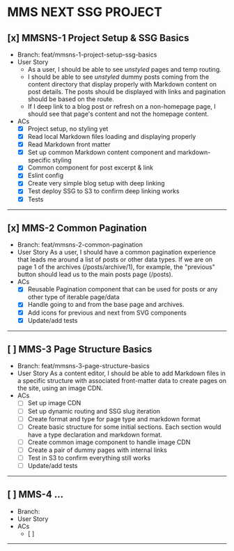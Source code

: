 # MMS NEXT SSG PROJECT

## [x] MMSNS-1 Project Setup & SSG Basics

- Branch: feat/mmsns-1-project-setup-ssg-basics
- User Story
  - As a user, I should be able to see _unstyled_ pages and temp routing.
  - I should be able to see _unstyled_ dummy posts coming from the content directory that display properly with Markdown content on post details. The posts should be displayed with links and pagination should be based on the route.
  - If I deep link to a blog post or refresh on a non-homepage page, I should see that page's content and not the homepage content.
- ACs
  - [x] Project setup, no styling yet
  - [x] Read local Markdown files loading and displaying properly
  - [x] Read Markdown front matter
  - [x] Set up common Markdown content component and markdown-specific styling
  - [x] Common component for post excerpt & link
  - [x] Eslint config
  - [x] Create very simple blog setup with deep linking
  - [x] Test deploy SSG to S3 to confirm deep linking works
  - [x] Tests

---

## [x] MMS-2 Common Pagination

- Branch: feat/mmsns-2-common-pagination
- User Story
  As a user, I should have a common pagination experience that leads me around a list of posts or other data types. If we are on page 1 of the archives (/posts/archive/1), for example, the "previous" button should lead us to the main posts page (/posts).
- ACs
  - [x] Reusable Pagination component that can be used for posts or any other type of iterable page/data
  - [x] Handle going to and from the base page and archives.
  - [x] Add icons for previous and next from SVG components
  - [x] Update/add tests

---

## [ ] MMS-3 Page Structure Basics

- Branch: feat/mmsns-3-page-structure-basics
- User Story
  As a content editor, I should be able to add Markdown files in a specific structure with associated front-matter data to create pages on the site, using an image CDN.
- ACs
  - [ ] Set up image CDN
  - [ ] Set up dynamic routing and SSG slug iteration
  - [ ] Create format and type for page type and markdown format
  - [ ] Create basic structure for some initial sections. Each section would have a type declaration and markdown format.
  - [ ] Create common image component to handle image CDN
  - [ ] Create a pair of dummy pages with internal links
  - [ ] Test in S3 to confirm everything still works
  - [ ] Update/add tests

---

## [ ] MMS-4 ...

- Branch:
- User Story
- ACs
  - [ ]

---

